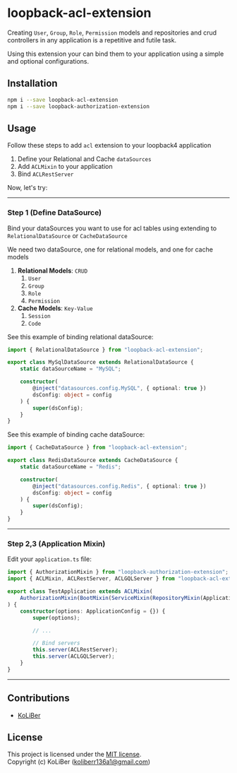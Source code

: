 # loopback-acl-extension

Creating `User`, `Group`, `Role`, `Permission` models and repositories and crud controllers in any application is a repetitive and futile task.

Using this extension your can bind them to your application using a simple and optional configurations.

## Installation

```bash
npm i --save loopback-acl-extension
npm i --save loopback-authorization-extension
```

## Usage

Follow these steps to add `acl` extension to your loopback4 application

1. Define your Relational and Cache `dataSources`
2. Add `ACLMixin` to your application
3. Bind `ACLRestServer`

Now, let's try:

---

### Step 1 (Define DataSource)

Bind your dataSources you want to use for acl tables using extending to `RelationalDataSource` or `CacheDataSource`

We need two dataSource, one for relational models, and one for cache models

1. **Relational Models**: `CRUD`
    1. `User`
    2. `Group`
    3. `Role`
    4. `Permission`
2. **Cache Models**: `Key-Value`
    1. `Session`
    2. `Code`

See this example of binding relational dataSource:

```ts
import { RelationalDataSource } from "loopback-acl-extension";

export class MySqlDataSource extends RelationalDataSource {
    static dataSourceName = "MySQL";

    constructor(
        @inject("datasources.config.MySQL", { optional: true })
        dsConfig: object = config
    ) {
        super(dsConfig);
    }
}
```

See this example of binding cache dataSource:

```ts
import { CacheDataSource } from "loopback-acl-extension";

export class RedisDataSource extends CacheDataSource {
    static dataSourceName = "Redis";

    constructor(
        @inject("datasources.config.Redis", { optional: true })
        dsConfig: object = config
    ) {
        super(dsConfig);
    }
}
```

---

### Step 2,3 (Application Mixin)

Edit your `application.ts` file:

```ts
import { AuthorizationMixin } from "loopback-authorization-extension";
import { ACLMixin, ACLRestServer, ACLGQLServer } from "loopback-acl-extension";

export class TestApplication extends ACLMixin(
    AuthorizationMixin(BootMixin(ServiceMixin(RepositoryMixin(Application))))
) {
    constructor(options: ApplicationConfig = {}) {
        super(options);

        // ...

        // Bind servers
        this.server(ACLRestServer);
        this.server(ACLGQLServer);
    }
}
```

---

## Contributions

-   [KoLiBer](https://www.linkedin.com/in/mohammad-hosein-nemati-665b1813b/)

## License

This project is licensed under the [MIT license](LICENSE).  
Copyright (c) KoLiBer (koliberr136a1@gmail.com)
